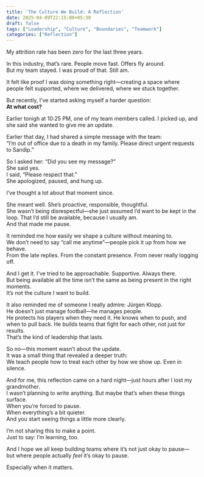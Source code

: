 ```yaml
---
title: 'The Culture We Build: A Reflection'
date: 2025-04-09T22:15:00+05:30
draft: false
tags: ["Leadership", "Culture", "Boundaries", "Teamwork"]
categories: ["Reflection"]
---
```


My attrition rate has been zero for the last three years.

In this industry, that’s rare. People move fast. Offers fly around.  
But my team stayed. I was proud of that. Still am.

It felt like proof I was doing something right—creating a space where people felt supported, where we delivered, where we stuck together.

But recently, I’ve started asking myself a harder question:  
**At what cost?**

Earlier tonigh at 10:25 PM, one of my team members called. I picked up, and she said she wanted to give me an update.

Earlier that day, I had shared a simple message with the team:  
“I’m out of office due to a death in my family. Please direct urgent requests to Sandip.”

So I asked her: “Did you see my message?”  
She said yes.  
I said, “Please respect that.”  
She apologized, paused, and hung up.

I’ve thought a lot about that moment since.

She meant well. She’s proactive, responsible, thoughtful.  
She wasn’t being disrespectful—she just assumed I’d want to be kept in the loop. That I’d still be available, because I usually am.  
And that made me pause.

It reminded me how easily we shape a culture without meaning to.  
We don’t need to say “call me anytime”—people pick it up from how we behave.  
From the late replies. From the constant presence. From never really logging off.

And I get it. I’ve tried to be approachable. Supportive. Always there.  
But being available all the time isn’t the same as being present in the right moments.  
It’s not the culture I want to build.

It also reminded me of someone I really admire: Jürgen Klopp.  
He doesn’t just manage football—he manages people.  
He protects his players when they need it. He knows when to push, and when to pull back. He builds teams that fight for each other, not just for results.  
That’s the kind of leadership that lasts.

So no—this moment wasn’t about the update.  
It was a small thing that revealed a deeper truth:  
We teach people how to treat each other by how we show up. Even in silence.

And for me, this reflection came on a hard night—just hours after I lost my grandmother.  
I wasn’t planning to write anything. But maybe that’s when these things surface.  
When you’re forced to pause.  
When everything’s a bit quieter.  
And you start seeing things a little more clearly.

I’m not sharing this to make a point.  
Just to say: I’m learning, too.

And I hope we all keep building teams where it’s not just okay to pause—  
but where people actually *feel* it’s okay to pause.  

Especially when it matters.
